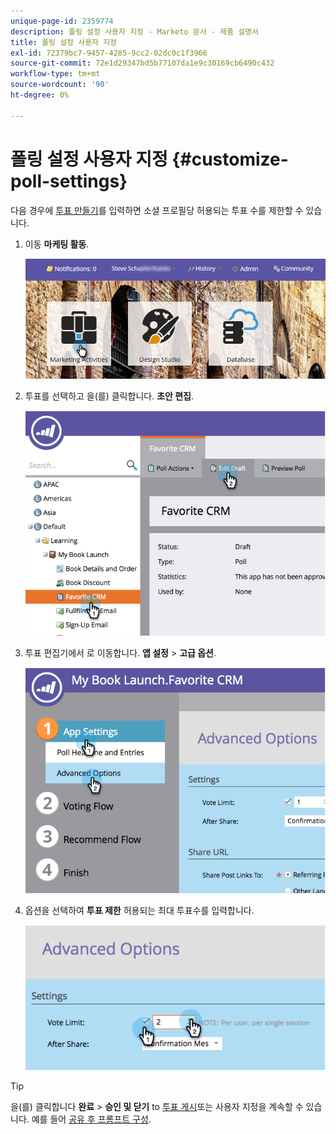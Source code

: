 ```yaml
---
unique-page-id: 2359774
description: 폴링 설정 사용자 지정 - Marketo 문서 - 제품 설명서
title: 폴링 설정 사용자 지정
exl-id: 72379bc7-9457-4285-9cc2-02dc0c1f3966
source-git-commit: 72e1d29347bd5b77107da1e9c30169cb6490c432
workflow-type: tm+mt
source-wordcount: '90'
ht-degree: 0%

---
```


# 폴링 설정 사용자 지정 {#customize-poll-settings}

다음 경우에 [투표 만들기](/help/marketo/product-docs/demand-generation/social/creating-a-poll/create-a-poll.md)를 입력하면 소셜 프로필당 허용되는 투표 수를 제한할 수 있습니다.

1. 이동 **마케팅 활동**.

   ![](assets/login-marketing-activities.png)

1. 투표를 선택하고 을(를) 클릭합니다. **초안 편집**.

   ![](assets/image2014-9-19-10-3a56-3a37.png)

1. 투표 편집기에서 로 이동합니다. **앱 설정** > **고급 옵션**.

   ![](assets/image2014-9-19-10-3a56-3a44.png)

1. 옵션을 선택하여 **투표 제한** 허용되는 최대 투표수를 입력합니다.

   ![](assets/image2014-9-19-10-3a56-3a54.png)

>[!TIP]
>
>을(를) 클릭합니다 **완료** > **승인 및 닫기** to [투표 게시](/help/marketo/product-docs/demand-generation/social/creating-a-poll/publish-a-poll.md)또는 사용자 지정을 계속할 수 있습니다. 예를 들어 [공유 후 프롬프트 구성](/help/marketo/product-docs/demand-generation/social/configuring-social-actions/configure-after-share-prompts.md).
